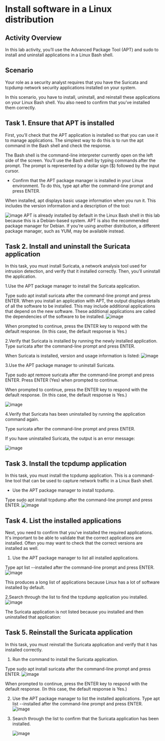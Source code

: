 # Install software in a Linux distribution
<h2>Activity Overview</h2>

In this lab activity, you’ll use the Advanced Package Tool (APT) and sudo to install and uninstall applications in a Linux Bash shell.

<h2>Scenario</h2>

Your role as a security analyst requires that you have the Suricata and tcpdump network security applications installed on your system.

In this scenario, you have to install, uninstall, and reinstall these applications on your Linux Bash shell. You also need to confirm that you’ve installed them correctly.


<h2>Task 1. Ensure that APT is installed</h2>

First, you’ll check that the APT application is installed so that you can use it to manage applications. The simplest way to do this is to run the apt command in the Bash shell and check the response.

The Bash shell is the command-line interpreter currently open on the left side of the screen. You’ll use the Bash shell by typing commands after the prompt. The prompt is represented by a dollar sign ($) followed by the input cursor.

- Confirm that the APT package manager is installed in your Linux environment. To do this, type apt after the command-line prompt and press ENTER.

When installed, apt displays basic usage information when you run it. This includes the version information and a description of the tool:

![image](https://github.com/user-attachments/assets/c39112d8-e2dc-4533-8574-17427be2d32b)
APT is already installed by default in the Linux Bash shell in this lab because this is a Debian-based system. APT is also the recommended package manager for Debian. If you’re using another distribution, a different package manager, such as YUM, may be available instead.

<h2>Task 2. Install and uninstall the Suricata application</h2>

In this task, you must install Suricata, a network analysis tool used for intrusion detection, and verify that it installed correctly. Then, you’ll uninstall the application.

1.Use the APT package manager to install the Suricata application.

Type sudo apt install suricata after the command-line prompt and press ENTER.
When you install an application with APT, the output displays details of all the software to be installed. This may include additional applications that depend on the new software. These additional applications are called the dependencies of the software to be installed.
![image](https://github.com/user-attachments/assets/bb840bad-ec39-46e1-afd5-b95ba773f8ca)

When prompted to continue, press the ENTER key to respond with the default response. (In this case, the default response is Yes.)

2.Verify that Suricata is installed by running the newly installed application.
Type suricata after the command-line prompt and press ENTER.

When Suricata is installed, version and usage information is listed:
![image](https://github.com/user-attachments/assets/180af3e8-7d7a-4c15-b91f-8a809af6108c)

3.Use the APT package manager to uninstall Suricata.

Type sudo apt remove suricata after the command-line prompt and press ENTER. Press ENTER (Yes) when prompted to continue.

When prompted to continue, press the ENTER key to respond with the default response. (In this case, the default response is Yes.)

![image](https://github.com/user-attachments/assets/1a822b89-a5dd-47ff-a197-a170cdbd8fc8)

4.Verify that Suricata has been uninstalled by running the application command again.

Type suricata after the command-line prompt and press ENTER.

If you have uninstalled Suricata, the output is an error message:

![image](https://github.com/user-attachments/assets/22fb10cd-f2f9-4632-84a6-f4890993820c)

<h2>Task 3. Install the tcpdump application</h2>
In this task, you must install the tcpdump application. This is a command-line tool that can be used to capture network traffic in a Linux Bash shell.

 - Use the APT package manager to install tcpdump.

Type sudo apt install tcpdump after the command-line prompt and press ENTER.
![image](https://github.com/user-attachments/assets/4919ba91-e440-422d-aaa5-c585937f3051)

<h2>Task 4. List the installed applications</h2>
Next, you need to confirm that you’ve installed the required applications. It's important to be able to validate that the correct applications are installed. Often you may want to check that the correct versions are installed as well.

1. Use the APT package manager to list all installed applications.

Type apt list --installed after the command-line prompt and press ENTER.
![image](https://github.com/user-attachments/assets/4840f122-07a6-4a8b-883a-2e47ca648be5)

This produces a long list of applications because Linux has a lot of software installed by default.

2.Search through the list to find the tcpdump application you installed.
![image](https://github.com/user-attachments/assets/c9f19f56-9b1d-4e77-b32f-ab0381886f60)

The Suricata application is not listed because you installed and then uninstalled that application:

<h2>Task 5. Reinstall the Suricata application</h2>

In this task, you must reinstall the Suricata application and verify that it has installed correctly.

1. Run the command to install the Suricata application.

Type sudo apt install suricata after the command-line prompt and press ENTER.
![image](https://github.com/user-attachments/assets/5516fcbd-52f2-4d58-9ba3-75e91f9639fb)

When prompted to continue, press the ENTER key to respond with the default response. (In this case, the default response is Yes.)

2. Use the APT package manager to list the installed applications.
Type apt list --installed after the command-line prompt and press ENTER.
![image](https://github.com/user-attachments/assets/84221b87-0f18-4b4c-87dc-6d8999f1c115)

3. Search through the list to confirm that the Suricata application has been installed.

   ![image](https://github.com/user-attachments/assets/b51f5e7c-1da7-4080-a6af-2c6be207e90b)
